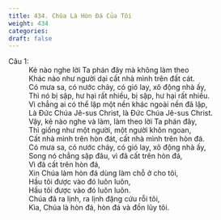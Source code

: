 ```yaml
---
title: 434. Chúa Là Hòn Đá Của Tôi
weight: 434
categories: 
draft: false
---
```

<dl><dt>Câu 1:</dt><dd data-verse="1">Kẻ nào nghe lời Ta phán đây mà không làm theo <br/>Khác nào như người dại cất nhà mình trên đất cát. <br/>Có mưa sa, có nước chảy, có gió lay, xô động nhà ấy, <br/>Thì nó bị sập, hư hại rất nhiều, bị sập, hư hại rất nhiều. <br/>Vì chẳng ai có thể lập một nền khác ngoài nền đã lập, <br/>Là Đức Chúa Jê-sus Christ, là Đức Chúa Jê-sus Christ. <br/>Vậy, kẻ nào nghe và làm, làm theo lời Ta phán đây, <br/>Thì giống như một người, một người khôn ngoan, <br/>Cất nhà mình trên hòn đát, cất nhà mình trên hòn đá. <br/>Có mưa sa, có nước chảy, có gió lay, xô động nhà ấy, <br/>Song nó chẳng sập đâu, vì đã cất trên hòn đá, <br/>Vì đã cất trên hòn đá, <br/>Xin Chúa làm hòn đá dùng làm chỗ ở cho tôi, <br/>Hầu tôi được vào đó luôn luôn, <br/>Hầu tôi được vào đó luôn luôn. <br/>Chúa đã ra lịnh, ra lịnh đặng cứu rỗi tôi, <br/>Kìa, Chúa là hòn đá, hòn đá và đồn lũy tôi. </dd></dl>